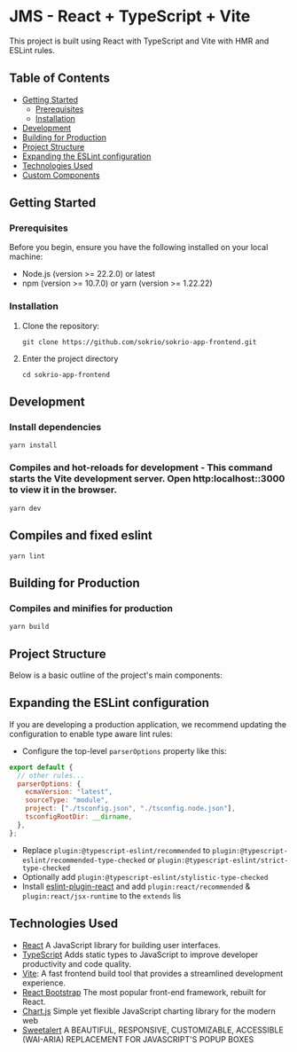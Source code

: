 # JMS - React + TypeScript + Vite

This project is built using React with TypeScript and Vite with HMR and ESLint rules.

## Table of Contents

- [Getting Started](#getting-started)
  - [Prerequisites](#prerequisites)
  - [Installation](#installation)
- [Development](#development)
- [Building for Production](#building-for-production)
- [Project Structure](#project-structure)
- [Expanding the ESLint configuration](#expanding-the-eslint-configuration)
- [Technologies Used](#technologies-used)
- [Custom Components](#custom-components)

## Getting Started

### Prerequisites

Before you begin, ensure you have the following installed on your local machine:

- Node.js (version >= 22.2.0) or latest
- npm (version >= 10.7.0) or yarn (version >= 1.22.22)

### Installation

1. Clone the repository:

   ```
   git clone https://github.com/sokrio/sokrio-app-frontend.git
   ```

2. Enter the project directory

   ```
   cd sokrio-app-frontend
   ```

## Development

### Install dependencies

```
yarn install
```

### Compiles and hot-reloads for development - This command starts the Vite development server. Open http:localhost::3000 to view it in the browser.

```
yarn dev
```

## Compiles and fixed eslint

```
yarn lint
```

## Building for Production

### Compiles and minifies for production

```
yarn build
```

## Project Structure

Below is a basic outline of the project's main components:

## Expanding the ESLint configuration

If you are developing a production application, we recommend updating the configuration to enable type aware lint rules:

- Configure the top-level `parserOptions` property like this:

```js
export default {
  // other rules...
  parserOptions: {
    ecmaVersion: "latest",
    sourceType: "module",
    project: ["./tsconfig.json", "./tsconfig.node.json"],
    tsconfigRootDir: __dirname,
  },
};
```

- Replace `plugin:@typescript-eslint/recommended` to `plugin:@typescript-eslint/recommended-type-checked` or `plugin:@typescript-eslint/strict-type-checked`
- Optionally add `plugin:@typescript-eslint/stylistic-type-checked`
- Install [eslint-plugin-react](https://github.com/jsx-eslint/eslint-plugin-react) and add `plugin:react/recommended` & `plugin:react/jsx-runtime` to the `extends` lis

## Technologies Used

- [React](https://react.dev/) A JavaScript library for building user interfaces.
- [TypeScript](https://www.typescriptlang.org/) Adds static types to JavaScript to improve developer productivity and code quality.
- [Vite](https://vitejs.dev/): A fast frontend build tool that provides a streamlined development experience.
- [React Bootstrap](https://react-bootstrap.netlify.app/) The most popular front-end framework, rebuilt for React.
- [Chart.js](https://www.chartjs.org/) Simple yet flexible JavaScript charting library for the modern web
- [Sweetalert](https://sweetalert2.github.io/) A BEAUTIFUL, RESPONSIVE, CUSTOMIZABLE, ACCESSIBLE (WAI-ARIA) REPLACEMENT FOR JAVASCRIPT'S POPUP BOXES
